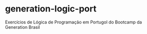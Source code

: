 # generation-logic-port
Exercícios de Lógica de Programação em Portugol do Bootcamp da Generation Brasil
